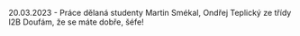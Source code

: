 20.03.2023 - Práce dělaná studenty Martin Smékal, Ondřej Teplický ze třídy I2B
Doufám, že se máte dobře, šéfe!